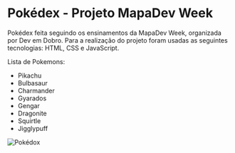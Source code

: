 # Pokédex - Projeto MapaDev Week

Pokédex feita seguindo os ensinamentos da MapaDev Week, organizada por Dev em Dobro. Para a realização do projeto foram usadas as seguintes tecnologias:
HTML, CSS e JavaScript.

Lista de Pokemons:
* Pikachu
* Bulbasaur 
* Charmander
* Gyarados
* Gengar
* Dragonite
* Squirtle
* Jigglypuff

![Pokédox](https://cdn.discordapp.com/attachments/887544607599120404/954552488856522802/unknown.png)
